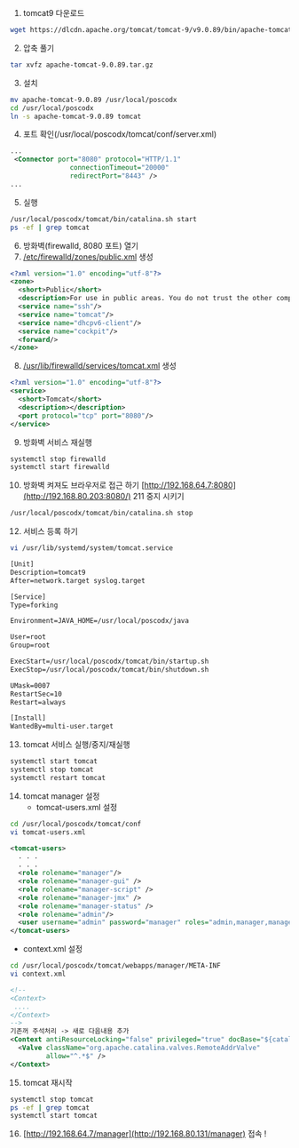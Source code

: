 1. tomcat9 다운로드

```bash
wget https://dlcdn.apache.org/tomcat/tomcat-9/v9.0.89/bin/apache-tomcat-9.0.89.tar.gz
```

2. 압축 풀기

```bash
tar xvfz apache-tomcat-9.0.89.tar.gz
```

3. 설치

```bash
mv apache-tomcat-9.0.89 /usr/local/poscodx
cd /usr/local/poscodx
ln -s apache-tomcat-9.0.89 tomcat
```

4. 포트 확인(/usr/local/poscodx/tomcat/conf/server.xml)

```xml
...
 <Connector port="8080" protocol="HTTP/1.1"
               connectionTimeout="20000"
               redirectPort="8443" />
...
```

5. 실행

```bash
/usr/local/poscodx/tomcat/bin/catalina.sh start
ps -ef | grep tomcat
```

6. 방화벽(firewalld, 8080 포트) 열기
7. [/etc/firewalld/zones/public.xml](https://github.com/bitacademy-poscodx/rocky-practices/blob/main/lx/etc/firewalld/zones/public.xml) 생성

```xml
<?xml version="1.0" encoding="utf-8"?>
<zone>
  <short>Public</short>
  <description>For use in public areas. You do not trust the other computers on networks to not harm your computer. Only selected incoming connections are accepted.</description>
  <service name="ssh"/>
  <service name="tomcat"/>
  <service name="dhcpv6-client"/>
  <service name="cockpit"/>
  <forward/>
</zone>
```

8. [/usr/lib/firewalld/services/tomcat.xml](https://github.com/bitacademy-poscodx/rocky-practices/blob/main/lx/usr/lib/firewalld/services/tomcat.xml) 생성

```xml
<?xml version="1.0" encoding="utf-8"?>
<service>
  <short>Tomcat</short>
  <description></description>
  <port protocol="tcp" port="8080"/>
</service>
```

9. 방화벽 서비스 재실행

```bash
systemctl stop firewalld
systemctl start firewalld
```

10. 방화벽 켜져도 브라우저로 접근 하기
[http://192.168.64.7:8080](http://192.168.80.203:8080/)
211 중지 시키기

```bash
/usr/local/poscodx/tomcat/bin/catalina.sh stop
```

12. 서비스 등록 하기

```bash
vi /usr/lib/systemd/system/tomcat.service
```

```xml
[Unit]
Description=tomcat9
After=network.target syslog.target

[Service]
Type=forking

Environment=JAVA_HOME=/usr/local/poscodx/java

User=root
Group=root

ExecStart=/usr/local/poscodx/tomcat/bin/startup.sh
ExecStop=/usr/local/poscodx/tomcat/bin/shutdown.sh

UMask=0007
RestartSec=10
Restart=always

[Install]
WantedBy=multi-user.target
```

13. tomcat 서비스 실행/중지/재실행

```bash
systemctl start tomcat
systemctl stop tomcat
systemctl restart tomcat
```

14. tomcat manager 설정
    - tomcat-users.xml 설정

```bash
cd /usr/local/poscodx/tomcat/conf
vi tomcat-users.xml
```

```xml
<tomcat-users>
  . . .
  . . . 
  <role rolename="manager"/>
  <role rolename="manager-gui" />
  <role rolename="manager-script" />
  <role rolename="manager-jmx" />
  <role rolename="manager-status" />
  <role rolename="admin"/>
  <user username="admin" password="manager" roles="admin,manager,manager-gui, manager-script, manager-jmx, manager-status"/>
</tomcat-users>
```

- context.xml 설정

```bash
cd /usr/local/poscodx/tomcat/webapps/manager/META-INF
vi context.xml
```

```xml
<!--
<Context>
 ....
</Context>
-->
기존꺼 주석처리 -> 새로 다음내용 추가
<Context antiResourceLocking="false" privileged="true" docBase="${catalina.home}/webapps/manager">
  <Valve className="org.apache.catalina.valves.RemoteAddrValve"
         allow="^.*$" />
</Context>
```

15. tomcat 재시작

```bash
systemctl stop tomcat
ps -ef | grep tomcat
systemctl start tomcat
```

16. [http://192.168.64.7/manager](http://192.168.80.131/manager) 접속 !
